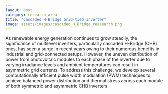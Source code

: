 ```yaml
---
layout: post
category: research_area
title: "Cascaded H-Bridge Grid-tied Inverter"
image: assets/images/cascaded_H_Bridge_reasearch.png
---
```


As renewable energy generation continues to grow steadily, the significance of multilevel inverters, particularly cascaded H-Bridge (CHB) ones, has seen a surge in recent years owing to their numerous benefits in industrial and grid-connected setups. However, the uneven distribution of power from photovoltaic modules to each phase of the inverter due to varying irradiance levels and ambient temperatures can result in asymmetric grid currents. To address this challenge, we develop several computationally efficient pulse width modulation (PWM) techniques to achieve balanced power distribution and thermal stress across each module of both symmetric and asymmetric CHB inverters